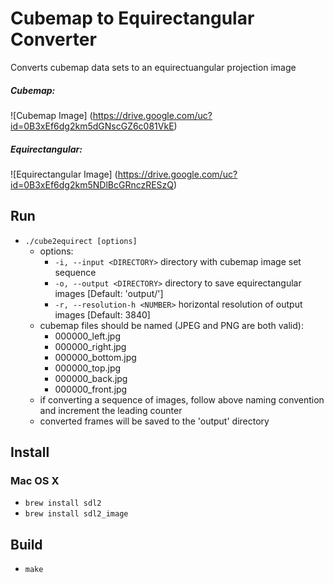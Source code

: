 Cubemap to Equirectangular Converter
=======

Converts cubemap data sets to an equirectuangular projection image

##### Cubemap: #####
![Cubemap Image]
(https://drive.google.com/uc?id=0B3xEf6dg2km5dGNscGZ6c081VkE)

##### Equirectangular: #####
![Equirectangular Image]
(https://drive.google.com/uc?id=0B3xEf6dg2km5NDlBcGRnczRESzQ)

## Run ##

* `./cube2equirect [options]`
    * options:
        * `-i, --input <DIRECTORY>` directory with cubemap image set sequence
        * `-o, --output <DIRECTORY>` directory to save equirectangular images [Default: 'output/']
        * `-r, --resolution-h <NUMBER>` horizontal resolution of output images [Default: 3840]
    * cubemap files should be named (JPEG and PNG are both valid):
        * 000000_left.jpg
        * 000000_right.jpg
        * 000000_bottom.jpg
        * 000000_top.jpg
        * 000000_back.jpg
        * 000000_front.jpg
    * if converting a sequence of images, follow above naming convention and increment the leading counter
    * converted frames will be saved to the 'output' directory

## Install ##

### Mac OS X ###

* `brew install sdl2`
* `brew install sdl2_image`

## Build ##

* `make`

